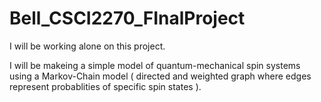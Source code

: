 # Bell_CSCI2270_FInalProject
I will be working alone on this project.

I will be makeing a simple model of quantum-mechanical spin systems using a Markov-Chain model ( directed and weighted graph where edges represent probablities of specific spin states ).
